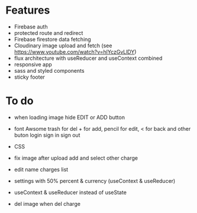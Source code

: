 # Features

- Firebase auth
- protected route and redirect
- Firebase firestore data fetching
- Cloudinary image upload and fetch (see https://www.youtube.com/watch?v=hlYczGvLlDY)
- flux architecture with useReducer and useContext combined
- responsive app
- sass and styled components
- sticky footer

# To do

- when loading image hide EDIT or ADD button
- font Awsome trash for del + for add, pencil for edit, < for back and other buton login sign in sign out
- CSS

- fix image after upload add and select other charge
- edit name charges list
- settings with 50% percent & currency (useContext & useReducer)
- useContext & useReducer instead of useState
- del image when del charge
